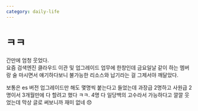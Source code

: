 ```yaml
---
category: daily-life
---
```


# ㅋㅋ

간만에 엄청 웃었다.  
요즘 검색엔진 클라우드 이관 및 업그레이드 업무에 한창인데
금요일날 같이 하는 멤버랑 술 마시면서 얘기하다보니
불가능한 리소스와 납기라는 걸 그제서야 깨달았다. 

보통은 es 버전 업그레이드만 해도 몇명씩 붙는다고 들었는데
과장급 2명하고 사원급 2명이서 3개월만에 다 할려고 했다 ㅋㅋ.
4명 다 일당백의 고수라서 가능하다고 깔깔 웃었는데 막상 글로 써보니까 재미 없네 😞